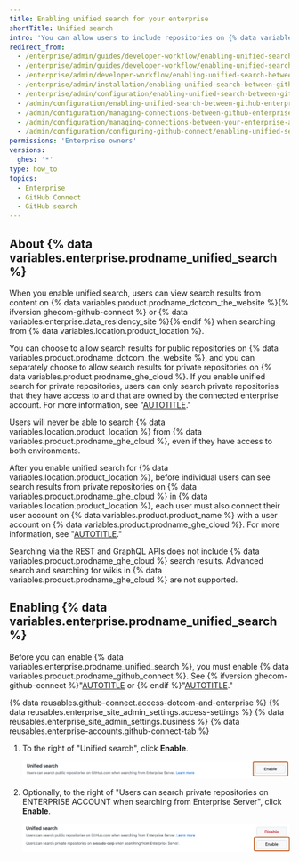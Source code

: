 ```yaml
---
title: Enabling unified search for your enterprise
shortTitle: Unified search
intro: 'You can allow users to include repositories on {% data variables.product.prodname_ghe_cloud %} in their search results when searching from {% data variables.location.product_location %}.'
redirect_from:
  - /enterprise/admin/guides/developer-workflow/enabling-unified-search-between-github-enterprise-and-github-com
  - /enterprise/admin/guides/developer-workflow/enabling-unified-search-between-github-enterprise-server-and-github-com
  - /enterprise/admin/developer-workflow/enabling-unified-search-between-github-enterprise-server-and-githubcom
  - /enterprise/admin/installation/enabling-unified-search-between-github-enterprise-server-and-githubcom
  - /enterprise/admin/configuration/enabling-unified-search-between-github-enterprise-server-and-githubcom
  - /admin/configuration/enabling-unified-search-between-github-enterprise-server-and-githubcom
  - /admin/configuration/managing-connections-between-github-enterprise-server-and-github-enterprise-cloud/enabling-unified-search-between-github-enterprise-server-and-githubcom
  - /admin/configuration/managing-connections-between-your-enterprise-accounts/enabling-unified-search-between-your-enterprise-account-and-githubcom
  - /admin/configuration/configuring-github-connect/enabling-unified-search-for-your-enterprise
permissions: 'Enterprise owners'
versions:
  ghes: '*'
type: how_to
topics:
  - Enterprise
  - GitHub Connect
  - GitHub search
---
```


## About {% data variables.enterprise.prodname_unified_search %}

When you enable unified search, users can view search results from content on {% data variables.product.prodname_dotcom_the_website %}{% ifversion ghecom-github-connect %} or {% data variables.enterprise.data_residency_site %}{% endif %} when searching from {% data variables.location.product_location %}.

You can choose to allow search results for public repositories on {% data variables.product.prodname_dotcom_the_website %}, and you can separately choose to allow search results for private repositories on {% data variables.product.prodname_ghe_cloud %}. If you enable unified search for private repositories, users can only search private repositories that they have access to and that are owned by the connected enterprise account. For more information, see "[AUTOTITLE](/search-github/getting-started-with-searching-on-github/about-searching-on-github#searching-across-github-enterprise-and-githubcom-simultaneously)."

Users will never be able to search {% data variables.location.product_location %} from {% data variables.product.prodname_ghe_cloud %}, even if they have access to both environments.

After you enable unified search for {% data variables.location.product_location %}, before individual users can see search results from private repositories on {% data variables.product.prodname_ghe_cloud %} in {% data variables.location.product_location %}, each user must also connect their user account on {% data variables.product.product_name %} with a user account on {% data variables.product.prodname_ghe_cloud %}. For more information, see "[AUTOTITLE](/search-github/getting-started-with-searching-on-github/enabling-githubcom-repository-search-from-your-private-enterprise-environment)."

Searching via the REST and GraphQL APIs does not include {% data variables.product.prodname_ghe_cloud %} search results. Advanced search and searching for wikis in {% data variables.product.prodname_ghe_cloud %} are not supported.

## Enabling {% data variables.enterprise.prodname_unified_search %}

Before you can enable {% data variables.enterprise.prodname_unified_search %}, you must enable {% data variables.product.prodname_github_connect %}. See {% ifversion ghecom-github-connect %}"[AUTOTITLE](/admin/configuring-settings/configuring-github-connect/enabling-github-connect-for-ghecom) or {% endif %}"[AUTOTITLE](/admin/configuring-settings/configuring-github-connect/enabling-github-connect-for-githubcom)."

{% data reusables.github-connect.access-dotcom-and-enterprise %}
{% data reusables.enterprise_site_admin_settings.access-settings %}
{% data reusables.enterprise_site_admin_settings.business %}
{% data reusables.enterprise-accounts.github-connect-tab %}
1. To the right of "Unified search", click **Enable**.

   ![Screenshot of the "Unified search" option on the GitHub Connect page. The "Enable" button is highlighted with an orange outline.](/assets/images/enterprise/site-admin-settings/github-dotcom-enable-search.png)
1. Optionally, to the right of "Users can search private repositories on ENTERPRISE ACCOUNT when searching from Enterprise Server", click **Enable**.

   ![Screenshot of the "Unified search" option on the GitHub Connect page. To the right of the setting to allow search of private repositories, the "Enable" button is highlighted with an orange outline.](/assets/images/enterprise/site-admin-settings/enable-private-search.png)
